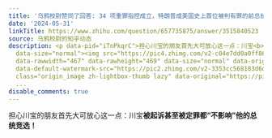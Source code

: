 ```yaml
---
title: '乌鸦校尉赞同了回答: 34 项重罪指控成立，特朗普成美国史上首位被判有罪的前总统，这意味着什么？'
date: '2024-05-31'
linkTitle: https://www.zhihu.com/question/657735875/answer/3515840523
source: 乌鸦校尉的知乎动态
description: <p data-pid="iTnPkqrC">担心川宝的朋友首先大可放心这一点：川宝<b>被起诉甚至被定罪都“不影响”他的总统竞选！</b></p><figure
  data-size="normal"><img src="https://pic4.zhimg.com/v2-c04e7dd0a0ff86abeb352a5703f93fb7.jpg"
  data-rawwidth="467" data-rawheight="469" data-size="normal" data-original-token="v2-9df5609ded87e174123432c742d72f42"
  data-default-watermark-src="https://pic2.zhimg.com/v2-3353cc568183d6d5a6d6e47806f01c81_b.jpg"
  class="origin_image zh-lightbox-thumb lazy" data-original="https://pic4.zhimg.com/v2-c0
  ...
disable_comments: true
---
```

<p data-pid="iTnPkqrC">担心川宝的朋友首先大可放心这一点：川宝<b>被起诉甚至被定罪都“不影响”他的总统竞选！</b></p><figure data-size="normal"><img src="https://pic4.zhimg.com/v2-c04e7dd0a0ff86abeb352a5703f93fb7.jpg" data-rawwidth="467" data-rawheight="469" data-size="normal" data-original-token="v2-9df5609ded87e174123432c742d72f42" data-default-watermark-src="https://pic2.zhimg.com/v2-3353cc568183d6d5a6d6e47806f01c81_b.jpg" class="origin_image zh-lightbox-thumb lazy" data-original="https://pic4.zhimg.com/v2-c0 ...